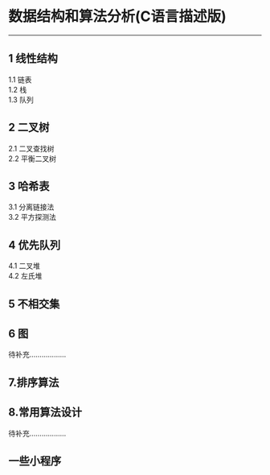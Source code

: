 # 数据结构和算法分析(C语言描述版)  
---

## 1 线性结构
1.1 链表  
1.2 栈   
1.3 队列  
## 2 二叉树  
2.1 二叉查找树    
2.2 平衡二叉树  
## 3 哈希表   
3.1 分离链接法  
3.2 平方探测法  
## 4 优先队列  
4.1 二叉堆  
4.2 左氏堆  
## 5 不相交集  
## 6 图  
待补充………………
## 7.排序算法  
## 8.常用算法设计
待补充………………
## 一些小程序
